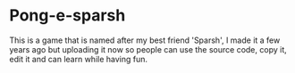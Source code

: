 # Pong-e-sparsh
This is a game that is named after my best friend 'Sparsh', I made it a few years ago but uploading it now so people can use the source code, copy it, edit it and can learn while having fun.
